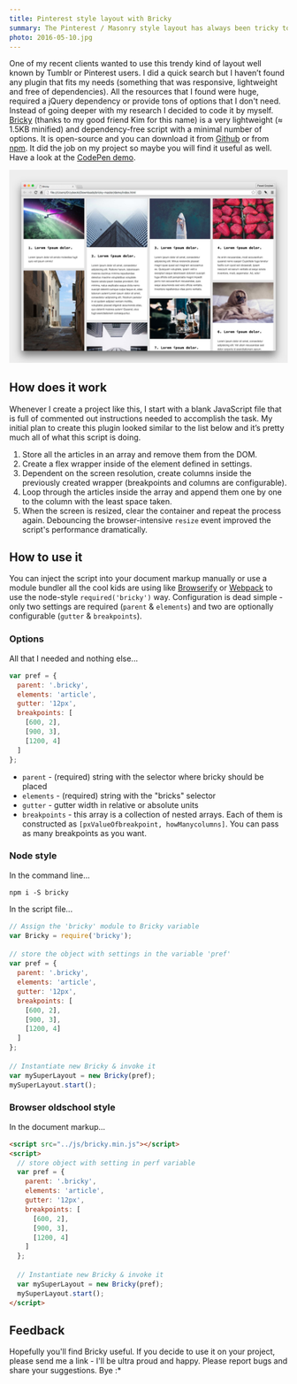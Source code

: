 ```yaml
---
title: Pinterest style layout with Bricky
summary: The Pinterest / Masonry style layout has always been tricky to create so I've created a very lightweight and dependency-free plugin called Bricky.
photo: 2016-05-10.jpg
---
```


One of my recent clients wanted to use this trendy kind of layout well known by Tumblr or Pinterest users. I did a quick search but I haven’t found any plugin that fits my needs (something that was responsive, lightweight and free of dependencies). All the resources that I found were huge, required a jQuery dependency or provide tons of options that I don't need. Instead of going deeper with my research I decided to code it by myself. [Bricky](https://github.com/pawelgrzybek/bricky) (thanks to my good friend Kim for this name) is a very lightweight (≈ 1.5KB minified) and dependency-free script with a minimal number of options. It is open-source and you can download it from [Github](https://github.com/pawelgrzybek/bricky) or from [npm](https://www.npmjs.com/package/bricky). It did the job on my project so maybe you will find it useful as well. Have a look at the [CodePen demo](https://codepen.io/pawelgrzybek/pen/vGbzpW).

![Bricky - Masonry style layout without jQuery](2016-05-10-1.jpg)

## How does it work

Whenever I create a project like this, I start with a blank JavaScript file that is full of commented out instructions needed to accomplish the task. My initial plan to create this plugin looked similar to the list below and it’s pretty much all of what this script is doing.

1. Store all the articles in an array and remove them from the DOM.
2. Create a flex wrapper inside of the element defined in settings.
3. Dependent on the screen resolution, create columns inside the previously created wrapper (breakpoints and columns are configurable).
4. Loop through the articles inside the array and append them one by one to the column with the least space taken.
5. When the screen is resized, clear the container and repeat the process again. Debouncing the browser-intensive `resize` event improved the script's performance dramatically.

## How to use it

You can inject the script into your document markup manually or use a module bundler all the cool kids are using like [Browserify](http://browserify.org/) or [Webpack](https://webpack.github.io/) to use the node-style `required('bricky')` way. Configuration is dead simple - only two settings are required (`parent` & `elements`) and two are optionally configurable (`gutter` & `breakpoints`).

### Options

All that I needed and nothing else...

```js
var pref = {
  parent: '.bricky',
  elements: 'article',
  gutter: '12px',
  breakpoints: [
    [600, 2],
    [900, 3],
    [1200, 4]
  ]
};
```

- `parent` - (required) string with the selector where bricky should be placed
- `elements` - (required) string with the "bricks" selector
- `gutter` - gutter width in relative or absolute units
- `breakpoints` - this array is a collection of nested arrays. Each of them is constructed as `[pxValueOfbreakpoint, howManycolumns]`. You can pass as many breakpoints as you want.

### Node style

In the command line...

```
npm i -S bricky
```

In the script file...

```js
// Assign the 'bricky' module to Bricky variable
var Bricky = require('bricky');

// store the object with settings in the variable 'pref'
var pref = {
  parent: '.bricky',
  elements: 'article',
  gutter: '12px',
  breakpoints: [
    [600, 2],
    [900, 3],
    [1200, 4]
  ]
};

// Instantiate new Bricky & invoke it
var mySuperLayout = new Bricky(pref);
mySuperLayout.start();
```

### Browser oldschool style

In the document markup...

```html
<script src="../js/bricky.min.js"></script>
<script>
  // store object with setting in perf variable
  var pref = {
    parent: '.bricky',
    elements: 'article',
    gutter: '12px',
    breakpoints: [
      [600, 2],
      [900, 3],
      [1200, 4]
    ]
  };

  // Instantiate new Bricky & invoke it
  var mySuperLayout = new Bricky(pref);
  mySuperLayout.start();
</script>
```

## Feedback

Hopefully you'll find Bricky useful. If you decide to use it on your project, please send me a link - I'll be ultra proud and happy. Please report bugs and share your suggestions. Bye :*
